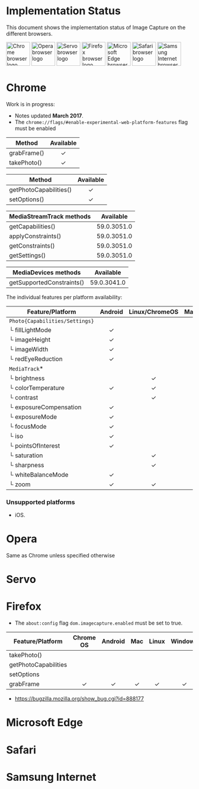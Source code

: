 # Implementation Status
This document shows the implementation status of Image Capture on the
different browsers.

<a href="#chrome"><img width=64 src="https://raw.githubusercontent.com/alrra/browser-logos/master/src/chrome/chrome_128x128.png" alt="Chrome browser logo"></a>
<a href="#opera"><img width=64 src="https://raw.githubusercontent.com/alrra/browser-logos/master/src/opera/opera_128x128.png" alt="Opera browser logo"></a>
<a href="#servo"><img width=64 src="https://raw.githubusercontent.com/alrra/browser-logos/master/src/browser.html/browser.html_128x128.png" alt="Servo browser logo"></a>
<a href="#firefox"><img width=64 src="https://raw.githubusercontent.com/alrra/browser-logos/master/src/firefox/firefox_128x128.png" alt="Firefox browser logo"></a>
<a href="#microsoft-edge"><img width=64 src="https://raw.githubusercontent.com/alrra/browser-logos/master/src/edge/edge_128x128.png" alt="Microsoft Edge browser logo"></a>
<a href="#microsoft-edge"><img width=64 src="https://raw.githubusercontent.com/alrra/browser-logos/master/src/safari/safari_128x128.png" alt="Safari browser logo"></a>
<a href="#samsung-internet"><img width=64 src="https://raw.githubusercontent.com/alrra/browser-logos/master/src/samsung-internet/samsung-internet_128x128.png" alt="Samsung Internet browser logo"></a>

# Chrome
Work is in progress:
* Notes updated **March 2017**.
* The `chrome://flags/#enable-experimental-web-platform-features` flag must be enabled

Method                    |Available|
------------------------- | :-----: |
grabFrame()               | ✓       |
takePhoto()               | ✓       |

Method                    |Available|
------------------------- | :-----: |
getPhotoCapabilities()    | ✓       |
setOptions()              | ✓       |

MediaStreamTrack methods  | Available   |
------------------------- | :---------: |
getCapabilities()         | 59.0.3051.0 |
applyConstraints()        | 59.0.3051.0 |
getConstraints()          | 59.0.3051.0 |
getSettings()             | 59.0.3051.0 |

MediaDevices methods      | Available   |
------------------------- | :---------: |
getSupportedConstraints() | 59.0.3041.0 |

The individual features per platform availability:

Feature/Platform          | Android | Linux/ChromeOS | Mac | Windows |
------------------------- | :-----: | :------------: | :-: | :-----: |
`Photo{Capabilities/Settings}`|     |                |     |         |
└ fillLightMode           | ✓       |                |     |         |
└ imageHeight             | ✓       |                |     |         |
└ imageWidth              | ✓       |                |     |         |
└ redEyeReduction         | ✓       |                |     |         |
`MediaTrack`*             |         |                |     |         |
└ brightness              |         | ✓              |     |         |
└ colorTemperature        | ✓       | ✓              |     |         |
└ contrast                |         | ✓              |     |         |
└ exposureCompensation    | ✓       |                |     |         |
└ exposureMode            | ✓       |                |     |         |
└ focusMode               | ✓       |                |     |         |
└ iso                     | ✓       |                |     |         |
└ pointsOfInterest        | ✓       |                |     |         |
└ saturation              |         | ✓              |     |         |
└ sharpness               |         | ✓              |     |         |
└ whiteBalanceMode        | ✓       |                |     |         |
└ zoom                    | ✓       | ✓              |     |         |


### Unsupported platforms

* iOS.

# Opera
Same as Chrome unless specified otherwise

# Servo

# Firefox

* The `about:config` flag `dom.imagecapture.enabled` must be set to true.

Feature/Platform          | Chrome OS | Android | Mac | Linux | Windows |
------------------------- | :-------: | :-----: | :-: | :---: | :-----: |
takePhoto()               |           |         |     |       |         |
getPhotoCapabilities      |           |         |     |       |         |
setOptions                |           |         |     |       |         |
grabFrame                 | ✓         | ✓       | ✓   | ✓     | ✓       |

- https://bugzilla.mozilla.org/show_bug.cgi?id=888177

# Microsoft Edge

# Safari

# Samsung Internet
